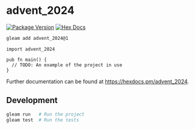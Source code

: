 # advent_2024

[![Package Version](https://img.shields.io/hexpm/v/advent_2024)](https://hex.pm/packages/advent_2024)
[![Hex Docs](https://img.shields.io/badge/hex-docs-ffaff3)](https://hexdocs.pm/advent_2024/)

```sh
gleam add advent_2024@1
```
```gleam
import advent_2024

pub fn main() {
  // TODO: An example of the project in use
}
```

Further documentation can be found at <https://hexdocs.pm/advent_2024>.

## Development

```sh
gleam run   # Run the project
gleam test  # Run the tests
```
